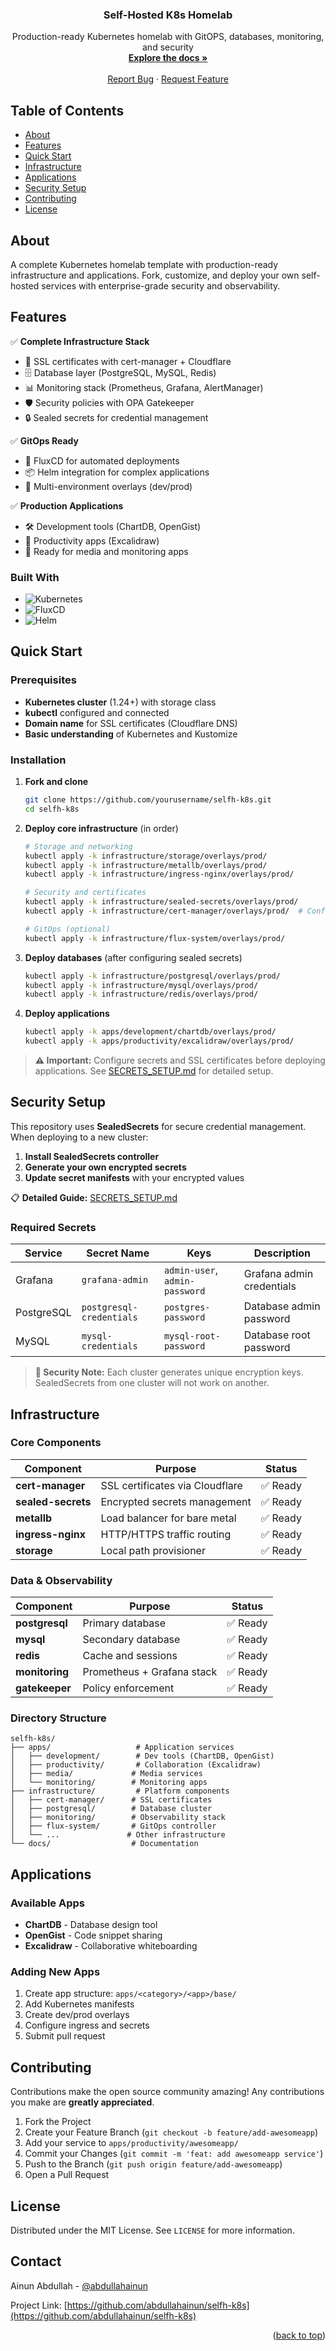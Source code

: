<div align="center">
  <h3 align="center">Self-Hosted K8s Homelab</h3>
  <p align="center">
    Production-ready Kubernetes homelab with GitOPS, databases, monitoring, and security
    <br />
    <a href="docs/"><strong>Explore the docs »</strong></a>
    <br />
    <br />
    <a href="https://github.com/abdullahainun/selfh-k8s/issues">Report Bug</a>
    ·
    <a href="https://github.com/abdullahainun/selfh-k8s/issues">Request Feature</a>
  </p>
</div>

## Table of Contents

- [About](#about)
- [Features](#features)
- [Quick Start](#quick-start)
- [Infrastructure](#infrastructure)
- [Applications](#applications)
- [Security Setup](#security-setup)
- [Contributing](#contributing)
- [License](#license)

## About

A complete Kubernetes homelab template with production-ready infrastructure and applications. Fork, customize, and deploy your own self-hosted services with enterprise-grade security and observability.

## Features

✅ **Complete Infrastructure Stack**
- 🔐 SSL certificates with cert-manager + Cloudflare
- 🗄️ Database layer (PostgreSQL, MySQL, Redis)
- 📊 Monitoring stack (Prometheus, Grafana, AlertManager)
- 🛡️ Security policies with OPA Gatekeeper
- 🔒 Sealed secrets for credential management

✅ **GitOps Ready**
- 🚀 FluxCD for automated deployments
- 📦 Helm integration for complex applications
- 🔄 Multi-environment overlays (dev/prod)

✅ **Production Applications**
- 🛠️ Development tools (ChartDB, OpenGist)
- 📝 Productivity apps (Excalidraw)
- 🎯 Ready for media and monitoring apps

### Built With

- ![Kubernetes](https://img.shields.io/badge/kubernetes-%23326ce5.svg?style=for-the-badge&logo=kubernetes&logoColor=white)
- ![FluxCD](https://img.shields.io/badge/flux-5468FF?style=for-the-badge&logo=flux&logoColor=white)
- ![Helm](https://img.shields.io/badge/helm-0F1689?style=for-the-badge&logo=helm&logoColor=white)

## Quick Start

### Prerequisites

- **Kubernetes cluster** (1.24+) with storage class
- **kubectl** configured and connected
- **Domain name** for SSL certificates (Cloudflare DNS)
- **Basic understanding** of Kubernetes and Kustomize

### Installation

1. **Fork and clone**
   ```bash
   git clone https://github.com/yourusername/selfh-k8s.git
   cd selfh-k8s
   ```

2. **Deploy core infrastructure** (in order)
   ```bash
   # Storage and networking
   kubectl apply -k infrastructure/storage/overlays/prod/
   kubectl apply -k infrastructure/metallb/overlays/prod/
   kubectl apply -k infrastructure/ingress-nginx/overlays/prod/
   
   # Security and certificates
   kubectl apply -k infrastructure/sealed-secrets/overlays/prod/
   kubectl apply -k infrastructure/cert-manager/overlays/prod/  # Configure secrets first
   
   # GitOps (optional)
   kubectl apply -k infrastructure/flux-system/overlays/prod/
   ```

3. **Deploy databases** (after configuring sealed secrets)
   ```bash
   kubectl apply -k infrastructure/postgresql/overlays/prod/
   kubectl apply -k infrastructure/mysql/overlays/prod/
   kubectl apply -k infrastructure/redis/overlays/prod/
   ```

4. **Deploy applications**
   ```bash
   kubectl apply -k apps/development/chartdb/overlays/prod/
   kubectl apply -k apps/productivity/excalidraw/overlays/prod/
   ```

> **⚠️ Important:** Configure secrets and SSL certificates before deploying applications. See [SECRETS_SETUP.md](SECRETS_SETUP.md) for detailed setup.

## Security Setup

This repository uses **SealedSecrets** for secure credential management. When deploying to a new cluster:

1. **Install SealedSecrets controller**
2. **Generate your own encrypted secrets** 
3. **Update secret manifests** with your encrypted values

📋 **Detailed Guide:** [SECRETS_SETUP.md](SECRETS_SETUP.md)

### Required Secrets

| Service | Secret Name | Keys | Description |
|---------|-------------|------|-------------|
| Grafana | `grafana-admin` | `admin-user`, `admin-password` | Grafana admin credentials |
| PostgreSQL | `postgresql-credentials` | `postgres-password` | Database admin password |
| MySQL | `mysql-credentials` | `mysql-root-password` | Database root password |

> **🔐 Security Note:** Each cluster generates unique encryption keys. SealedSecrets from one cluster will not work on another.

## Infrastructure

### Core Components

| Component | Purpose | Status |
|-----------|---------|--------|
| **cert-manager** | SSL certificates via Cloudflare | ✅ Ready |
| **sealed-secrets** | Encrypted secrets management | ✅ Ready |
| **metallb** | Load balancer for bare metal | ✅ Ready |
| **ingress-nginx** | HTTP/HTTPS traffic routing | ✅ Ready |
| **storage** | Local path provisioner | ✅ Ready |

### Data & Observability

| Component | Purpose | Status |
|-----------|---------|--------|
| **postgresql** | Primary database | ✅ Ready |
| **mysql** | Secondary database | ✅ Ready |
| **redis** | Cache and sessions | ✅ Ready |
| **monitoring** | Prometheus + Grafana stack | ✅ Ready |
| **gatekeeper** | Policy enforcement | ✅ Ready |

### Directory Structure

```
selfh-k8s/
├── apps/                   # Application services
│   ├── development/        # Dev tools (ChartDB, OpenGist)
│   ├── productivity/       # Collaboration (Excalidraw)
│   ├── media/             # Media services
│   └── monitoring/        # Monitoring apps
├── infrastructure/         # Platform components
│   ├── cert-manager/      # SSL certificates
│   ├── postgresql/        # Database cluster
│   ├── monitoring/        # Observability stack
│   ├── flux-system/       # GitOps controller
│   └── ...               # Other infrastructure
└── docs/                  # Documentation
```

## Applications

### Available Apps

- **ChartDB** - Database design tool
- **OpenGist** - Code snippet sharing
- **Excalidraw** - Collaborative whiteboarding

### Adding New Apps

1. Create app structure: `apps/<category>/<app>/base/`
2. Add Kubernetes manifests
3. Create dev/prod overlays
4. Configure ingress and secrets
5. Submit pull request

## Contributing

Contributions make the open source community amazing! Any contributions you make are **greatly appreciated**.

1. Fork the Project
2. Create your Feature Branch (`git checkout -b feature/add-awesomeapp`)
3. Add your service to `apps/productivity/awesomeapp/`
4. Commit your Changes (`git commit -m 'feat: add awesomeapp service'`)
5. Push to the Branch (`git push origin feature/add-awesomeapp`)
6. Open a Pull Request

## License

Distributed under the MIT License. See `LICENSE` for more information.

## Contact

Ainun Abdullah - [@abdullahainun](https://github.com/abdullahainun)

Project Link: [https://github.com/abdullahainun/selfh-k8s](https://github.com/abdullahainun/selfh-k8s)

<p align="right">(<a href="#self-hosted-k8s-services">back to top</a>)</p>
